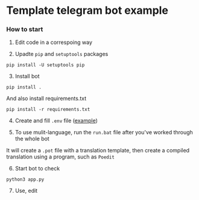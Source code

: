 Template telegram bot example
==============================

### How to start

1. Edit code in a correspoing way

2. Upadte `pip` and `setuptools` packages

```shell
pip install -U setuptools pip 
```

3. Install bot

```shell
pip install .
```

And also install requirements.txt

```shell
pip install -r requirements.txt
```

4. Create and fill `.env` file ([example](env_example))

5. To use mulit-language, run the `run.bat` file after you've worked through the whole bot

It will create a `.pot` file with a translation template, then create a compiled translation using a program, such as `Poedit`

6. Start bot to check

```shell
python3 app.py
```

7. Use, edit
